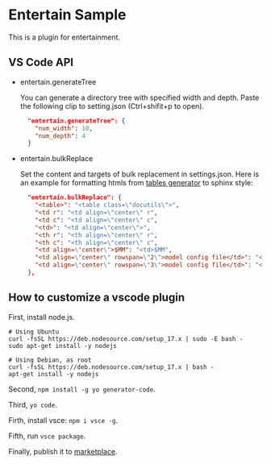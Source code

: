 # Entertain Sample

This is a plugin for entertainment.

## VS Code API

- entertain.generateTree

  You can generate a directory tree with specified width and depth. Paste the following clip to setting.json (Ctrl+shifit+p to open).
  ``` json
    "entertain.generateTree": {
      "num_width": 10,
      "num_depth": 4
    }
  ```
- entertain.bulkReplace

  Set the content and targets of bulk replacement in settings.json. Here is an example for formatting htmls from [tables generator](https://www.tablesgenerator.com/) to sphinx style:
  ``` json
    "entertain.bulkReplace": {
      "<table>": "<table class=\"docutils\">",
      "<td r": "<td align=\"center\" r",
      "<td c": "<td align=\"center\" c",
      "<td>": "<td align=\"center\">",
      "<th r": "<th align=\"center\" r",
      "<th c": "<th align=\"center\" c",
      "<td align=\"center\">$MM": "<td>$MM",
      "<td align=\"center\" rowspan=\"2\">model config file</td>": "<td rowspan=\"2\">model config file</td>",
      "<td align=\"center\" rowspan=\"3\">model config file</td>": "<td rowspan=\"3\">model config file</td>"
    },
  ```

## How to customize a vscode plugin

First, install node.js.
```
# Using Ubuntu
curl -fsSL https://deb.nodesource.com/setup_17.x | sudo -E bash -
sudo apt-get install -y nodejs

# Using Debian, as root
curl -fsSL https://deb.nodesource.com/setup_17.x | bash -
apt-get install -y nodejs
```

Second, `npm install -g yo generator-code`.

Third, `yo code`.

Firth, install vsce: `npm i vsce -g`.

Fifth, run `vsce package`.

Finally, publish it to [marketplace](https://marketplace.visualstudio.com/).
